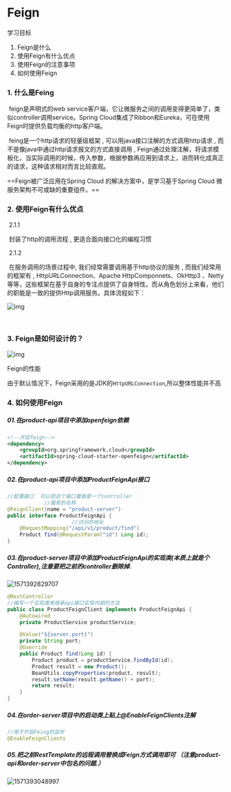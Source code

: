 # Feign



学习目标

1. Feign是什么
2. 使用Feign有什么优点
3. 使用Feign的注意事项
4. 如何使用Feign



### 1. 什么是Feing

​		feign是声明式的web service客户端，它让微服务之间的调用变得更简单了，类似controller调用service。Spring Cloud集成了Ribbon和Eureka，可在使用Feign时提供负载均衡的http客户端。

​		feing是一个http请求的轻量级框架 , 可以用java接口注解的方式调用http请求 , 而不是像java中通过http请求报文的方式直接调用 , Feign通过处理注解，将请求模板化，当实际调用的时候，传入参数，根据参数再应用到请求上，进而转化成真正的请求，这种请求相对而言比较直观。

==Feign被广泛应用在Spring Cloud 的解决方案中，是学习基于Spring Cloud 微服务架构不可或缺的重要组件。==





### 2. 使用Feign有什么优点

​		2.1.1

​		封装了http的调用流程 , 更适合面向接口化的编程习惯 

​		2.1.2

​		在服务调用的场景过程中, 我们经常需要调用基于http协议的服务 , 而我们经常用的框架有 , HttpURLConnection、Apache HttpComponnets、OkHttp3 、Netty等等，这些框架在基于自身的专注点提供了自身特性。而从角色划分上来看，他们的职能是一致的提供Http调用服务。具体流程如下：

![img](https://upload-images.jianshu.io/upload_images/14126519-ae52377a1f714b25.png?imageMogr2/auto-orient/strip|imageView2/2/format/webp)

​		

### 3. Feign是如何设计的？

 ![img](https://upload-images.jianshu.io/upload_images/14126519-4cc483cb15b9dc6d.png?imageMogr2/auto-orient/strip|imageView2/2/format/webp)





Feign的性能

由于默认情况下，Feign采用的是JDK的`HttpURLConnection`,所以整体性能并不高









### 4. 如何使用Feign

##### 01.在product-api项目中添加openfeign依赖

```xml
<!--开启feign-->
<dependency>
	<groupId>org.springframework.cloud</groupId>
	<artifactId>spring-cloud-starter-openfeign</artifactId>
</dependency>
```

##### 02.在product-api项目中添加ProductFeignApi接口

```java
//配置接口  可以把这个接口看做是一个controller
			//服务的名称
@FeignClient(name = "product-server")
public interface ProductFeignApi {
                     //访问的地址
    @RequestMapping("/api/v1/product/find")
    Product find(@RequestParam("id") Long id);
}
```



##### 03.在product-server项目中添加ProductFeignApi的实现类(本质上就是个Controller),注意要把之前的controller删除掉.

![1571392829707](C:\Users\Zhangxinuser\AppData\Roaming\Typora\typora-user-images\1571392829707.png)



```java
@RestController
//编写一个实现类来继承api接口实现内部的方法
public class ProductFeignClient implements ProductFeignApi {
    @Autowired
    private ProductService productService;

    @Value("${server.port}")
    private String port;
    @Override
    public Product find(Long id) {
        Product product = productService.findById(id);
        Product result = new Product();
        BeanUtils.copyProperties(product, result);
        result.setName(result.getName() + port);
        return result;
    }
}
```







##### 04.在order-server项目中的启动类上贴上@EnableFeignClients注解

```java
//用于开启Feing的监听
@EnableFeignClients
```



##### 05.把之前RestTemplate的远程调用替换成Feign方式调用即可 （注意product-api和order-server中包名的问题.）

![1571393048997](C:\Users\Zhangxinuser\AppData\Roaming\Typora\typora-user-images\1571393048997.png)